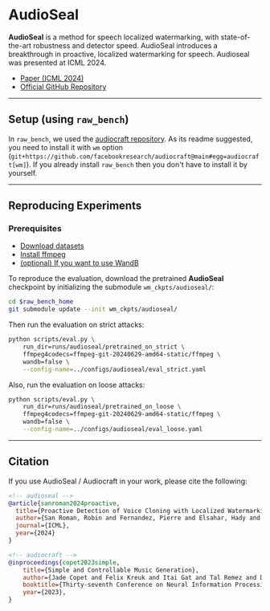 # AudioSeal

**AudioSeal** is a method for speech localized watermarking, with state-of-the-art robustness and detector speed. AudioSeal introduces a breakthrough in proactive, localized watermarking for speech. Audioseal was presented at ICML 2024.

- [Paper (ICML 2024)](https://icml.cc/virtual/2024/poster/34713)
- [Official GitHub Repository](https://github.com/facebookresearch/audioseal)

---

## Setup (using `raw_bench`)

In `raw_bench`, we used the [audiocraft repository](https://github.com/facebookresearch/audiocraft). As its readme suggested, you need to install it with `wm` option (`git+https://github.com/facebookresearch/audiocraft@main#egg=audiocraft[wm]`). If you already install `raw_bench` then you don't have to install it by yourself.

---

## Reproducing Experiments

### Prerequisites

- [Download datasets](../datasets.md)
- [Install ffmpeg](../ffmpeg.md)
- [(optional) If you want to use WandB](../wandb.md)

To reproduce the evaluation, download the pretrained **AudioSeal** checkpoint by initializing the submodule `wm_ckpts/audioseal/`:

```bash
cd $raw_bench_home
git submodule update --init wm_ckpts/audioseal/
```

Then run the evaluation on strict attacks:

```bash
python scripts/eval.py \
    run_dir=runs/audioseal/pretrained_on_strict \
    ffmpeg4codecs=ffmpeg-git-20240629-amd64-static/ffmpeg \
    wandb=false \
    --config-name=../configs/audioseal/eval_strict.yaml
```

Also, run the evaluation on loose attacks:

```bash
python scripts/eval.py \
    run_dir=runs/audioseal/pretrained_on_loose \
    ffmpeg4codecs=ffmpeg-git-20240629-amd64-static/ffmpeg \
    wandb=false \
    --config-name=../configs/audioseal/eval_loose.yaml
```

---

## Citation

If you use AudioSeal / Audiocraft in your work, please cite the following:

```bibtex
<!-- audioseal -->
@article{sanroman2024proactive,
  title={Proactive Detection of Voice Cloning with Localized Watermarking},
  author={San Roman, Robin and Fernandez, Pierre and Elsahar, Hady and D´efossez, Alexandre and Furon, Teddy and Tran, Tuan},
  journal={ICML},
  year={2024}
}

<!-- audiocraft -->
@inproceedings{copet2023simple,
    title={Simple and Controllable Music Generation},
    author={Jade Copet and Felix Kreuk and Itai Gat and Tal Remez and David Kant and Gabriel Synnaeve and Yossi Adi and Alexandre Défossez},
    booktitle={Thirty-seventh Conference on Neural Information Processing Systems},
    year={2023},
}
```